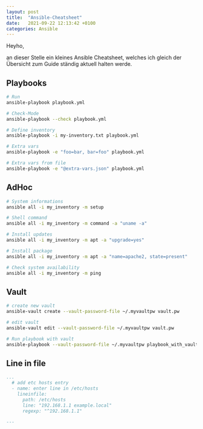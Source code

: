 ```yaml
---
layout: post
title:  "Ansible-Cheatsheet"
date:   2021-09-22 12:13:42 +0100
categories: Ansible
---
```


Heyho,

an dieser Stelle ein kleines Ansible Cheatsheet, welches ich gleich der Übersicht zum Guide ständig aktuell halten werde.

## Playbooks
``` bash
# Run
ansible-playbook playbook.yml

# Check-Mode
ansible-playbook --check playbook.yml

# Define inventory
ansible-playbook -i my-inventory.txt playbook.yml

# Extra vars
ansible-playbook -e "foo=bar, bar=foo" playbook.yml

# Extra vars from file
ansible-playbook -e "@extra-vars.json" playbook.yml
```

<!-- excerpt-end -->

## AdHoc
``` bash
# System informations
ansible all -i my_inventory -m setup

# Shell command
ansible all -i my_inventory -m command -a "uname -a"

# Install updates
ansible all -i my_inventory -m apt -a "upgrade=yes"

# Install package
ansible all -i my_inventory -m apt -a "name=apache2, state=present"

# Check system availability
ansible all -i my_inventory -m ping

```

## Vault
``` bash
# create new vault
ansible-vault create --vault-password-file ~/.myvaultpw vault.pw

# edit vault
ansible-vault edit --vault-password-file ~/.myvaultpw vault.pw

# Run playbook with vault
ansible-playbook --vault-password-file ~/.myvaultpw playbook_with_vault_secrets.yml
```

## Line in file
``` yaml
...
  # add etc hosts entry
  - name: enter line in /etc/hosts
    lineinfile:
      path: /etc/hosts
      line: "192.168.1.1 example.local"
      regexp: "^192.168.1.1"
        
---


```
